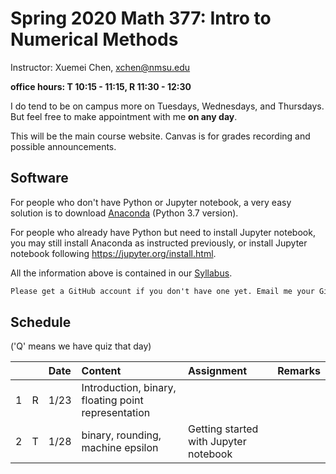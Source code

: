 # Spring 2020 Math 377: Intro to Numerical Methods
Instructor: Xuemei Chen, xchen@nmsu.edu

**office hours: T 10:15 - 11:15, R 11:30 - 12:30**

I do tend to be on campus more on Tuesdays, Wednesdays, and Thursdays. But feel free to make appointment with me **on any day**. 

This will be the main course website. Canvas is for grades recording and possible announcements.

## Software
For people who don't have Python or Jupyter notebook, a very easy solution is to download [Anaconda](https://www.anaconda.com/distribution/) (Python 3.7 version). 

For people who already have Python but need to install Jupyter notebook, you may still install Anaconda as instructed previously, or install Jupyter notebook following https://jupyter.org/install.html.

All the information above is contained in our [Syllabus](2020SprMath377_syllabus.pdf).

```diff
Please get a GitHub account if you don't have one yet. Email me your GitHub username.
```

## Schedule 
('Q' means we have quiz that day)

||  |Date|Content|Assignment|Remarks|
|:---|:---|:---| :---  | :---  | :---  |
|1|R|1/23|Introduction, binary, floating point representation||||
|2|T|1/28|binary, rounding, machine epsilon|Getting started with Jupyter notebook||


